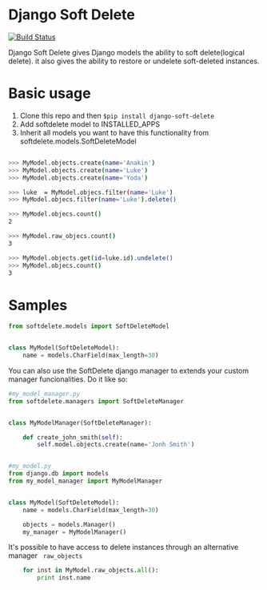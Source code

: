 Django Soft Delete
============

[![Build Status](https://travis-ci.org/collabo-br/django-soft-delete.svg?branch=develop)](https://travis-ci.org/collabo-br/django-soft-delete)

Django Soft Delete gives Django models the ability to soft delete(logical delete). it also gives the ability to restore or undelete soft-deleted instances.

Basic usage
============

1. Clone this repo and then ``$pip install django-soft-delete``
1. Add softdelete model to INSTALLED_APPS
1. Inherit all models you want to have this functionality from softdelete.models.SoftDeleteModel

```bash

>>> MyModel.objects.create(name='Anakin')
>>> MyModel.objects.create(name='Luke')
>>> MyModel.objects.create(name='Yoda')

>>> luke  = MyModel.objecs.filter(name='Luke')
>>> MyModel.objecs.filter(name='Luke').delete()

>>> MyModel.objecs.count()
2

>>> MyModel.raw_objecs.count()
3

>>> MyModel.objects.get(id=luke.id).undelete()
>>> MyModel.objecs.count()
3

```

Samples
============

```python
from softdelete.models import SoftDeleteModel


class MyModel(SoftDeleteModel):
    name = models.CharField(max_length=30)
```

You can also use the SoftDelete django manager to extends your custom manager funcionalities. Do it like so:

```python
#my_model_manager.py
from softdelete.managers import SoftDeleteManager


class MyModelManager(SoftDeleteManager):

    def create_john_smith(self):
        self.model.objects.create(name='Jonh Smith')


#my_model.py
from django.db import models
from my_model_manager import MyModelManager


class MyModel(SoftDeleteModel):
    name = models.CharField(max_length=30)

    objects = models.Manager()
    my_manager = MyModelManager()

```

It's possible to have access to delete instances through an alternative manager `` raw_objects``

```python
    for inst in MyModel.raw_objects.all():
        print inst.name
```
